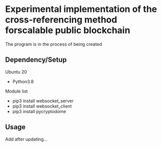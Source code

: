 # Experimental implementation of the cross-referencing method forscalable public blockchain

The program is in the process of being created

## Dependency/Setup
Ubuntu 20
 - Python3.8

Module list
 - pip3 install websocket_server
 - pip3 install websocket_client
 - pip3 install pycryptodome


## Usage

Add after updating...
